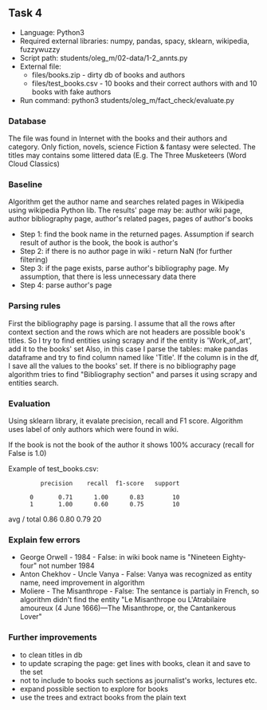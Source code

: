 ## Task 4

+ Language: Python3
+ Required external libraries: numpy, pandas, spacy, sklearn, wikipedia, fuzzywuzzy
+ Script path: students/oleg_m/02-data/1-2_annts.py
+ External file:
    + files/books.zip - dirty db of books and authors
    + files/test_books.csv - 10 books and their correct authors with and 10 books with fake authors
+ Run command: python3 students/oleg_m/fact_check/evaluate.py

### Database

The file was found in Internet with the books and their authors and category. Only fiction, novels, science Fiction & fantasy were selected.
The titles may contains some littered data (E.g. The Three Musketeers (Word Cloud Classics)

### Baseline

Algorithm get the author name and searches related pages in Wikipedia using wikipedia Python lib.
The results' page may be: author wiki page, author bibliography page, author's related pages, pages of author's books
- Step 1: find the book name in the returned pages. Assumption if search result of author is the book, the book is author's
- Step 2: if there is no author page in wiki - return NaN (for further filtering)
- Step 3: if the page exists, parse author's bibliography page. My assumption, that there is less unnecessary data there
- Step 4: parse author's page

### Parsing rules

First the bibliography page is parsing.
I assume that all the rows after context section and the rows which are not headers are possible book's titles. So I try to find entities using scrapy and if the entity is 'Work_of_art', add it to the books' set
Also, in this case I parse the tables: make pandas dataframe and try to find column named like 'Title'. If the column is in the df, I save all the values to the books' set.
If there is no bibliography page algorithm tries to find "Bibliography section" and parses it using scrapy and entities search.

### Evaluation

Using sklearn library, it evalate precision, recall and F1 score. Algorithm uses label of only authors which were found in wiki.

If the book is not the book of the author it shows 100% accuracy (recall for False is 1.0)

Example of test_books.csv:
            
             precision    recall  f1-score   support

          0       0.71      1.00      0.83        10
          1       1.00      0.60      0.75        10

avg / total       0.86      0.80      0.79        20

### Explain few errors

+ George Orwell - 1984 - False: in wiki book name is "Nineteen Eighty-four" not number 1984
+ Anton Chekhov - Uncle Vanya - False: Vanya was recognized as entity name, need improvement in algorithm
+ Moliere - The Misanthrope - False: The sentance is partialy in French, so algorithm didn't find the entity "Le Misanthrope ou L'Atrabilaire amoureux (4 June 1666)—The Misanthrope, or, the Cantankerous Lover"

### Further improvements

+ to clean titles in db
+ to update scraping the page: get lines with books, clean it and save to the set
+ not to include to books such sections as journalist's works, lectures etc.
+ expand possible section to explore for books
+ use the trees and extract books from the plain text
